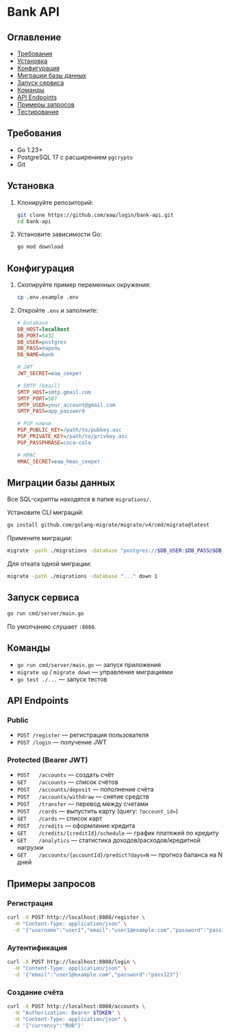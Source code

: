 # Bank API

## Оглавление

* [Требования](#требования)
* [Установка](#установка)
* [Конфигурация](#конфигурация)
* [Миграции базы данных](#миграции-базы-данных)
* [Запуск сервиса](#запуск-сервиса)
* [Команды](#команды)
* [API Endpoints](#api-endpoints)
* [Примеры запросов](#примеры-запросов)
* [Тестирование](#тестирование)

## Требования

* Go 1.23+
* PostgreSQL 17 с расширением `pgcrypto`
* Git

## Установка

1. Клонируйте репозиторий:

   ```bash
   git clone https://github.com/ваш/login/bank-api.git
   cd bank-api
   ```
2. Установите зависимости Go:

   ```bash
   go mod download
   ```

## Конфигурация

1. Скопируйте пример переменных окружения:

   ```bash
   cp .env.example .env
   ```
2. Откройте `.env` и заполните:

   ```ini
   # Database
   DB_HOST=localhost
   DB_PORT=5432
   DB_USER=postgres
   DB_PASS=пароль
   DB_NAME=bank

   # JWT
   JWT_SECRET=ваш_секрет

   # SMTP (Gmail)
   SMTP_HOST=smtp.gmail.com
   SMTP_PORT=587
   SMTP_USER=your_account@gmail.com
   SMTP_PASS=app_password

   # PGP ключи
   PGP_PUBLIC_KEY=/path/to/pubkey.asc
   PGP_PRIVATE_KEY=/path/to/privkey.asc
   PGP_PASSPHRASE=coca-cola

   # HMAC
   HMAC_SECRET=ваш_hmac_секрет
   ```

## Миграции базы данных

Все SQL-скрипты находятся в папке `migrations/`.

Установите CLI миграций:

```bash
go install github.com/golang-migrate/migrate/v4/cmd/migrate@latest
```

Примените миграции:

```bash
migrate -path ./migrations -database "postgres://$DB_USER:$DB_PASS@$DB_HOST:$DB_PORT/$DB_NAME?sslmode=disable" up
```

Для отката одной миграции:

```bash
migrate -path ./migrations -database "..." down 1
```

## Запуск сервиса

```bash
go run cmd/server/main.go
```

По умолчанию слушает `:8080`.

## Команды

* `go run cmd/server/main.go` — запуск приложения
* `migrate up` / `migrate down` — управление миграциями
* `go test ./...` — запуск тестов

## API Endpoints

### Public

* `POST /register` — регистрация пользователя
* `POST /login` — получение JWT

### Protected (Bearer JWT)

* `POST   /accounts` — создать счёт
* `GET    /accounts` — список счётов
* `POST   /accounts/deposit` — пополнение счёта
* `POST   /accounts/withdraw` — снятие средств
* `POST   /transfer` — перевод между счетами
* `POST   /cards` — выпустить карту (query: `?account_id=`)
* `GET    /cards` — список карт
* `POST   /credits` — оформление кредита
* `GET    /credits/{creditId}/schedule` — график платежей по кредиту
* `GET    /analytics` — статистика доходов/расходов/кредитной нагрузки
* `GET    /accounts/{accountId}/predict?days=N` — прогноз баланса на N дней

## Примеры запросов

### Регистрация

```bash
curl -X POST http://localhost:8080/register \
  -H "Content-Type: application/json" \
  -d '{"username":"user1","email":"user1@example.com","password":"pass123"}'
```

### Аутентификация

```bash
curl -X POST http://localhost:8080/login \
  -H "Content-Type: application/json" \
  -d '{"email":"user1@example.com","password":"pass123"}'
```

### Создание счёта

```bash
curl -X POST http://localhost:8080/accounts \
  -H "Authorization: Bearer $TOKEN" \
  -H "Content-Type: application/json" \
  -d '{"currency":"RUB"}'
```
